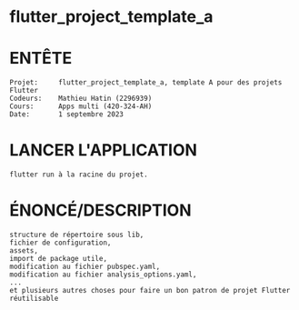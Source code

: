 # flutter_project_template_a

# ENTÊTE
   
    Projet: 	flutter_project_template_a, template A pour des projets Flutter
    Codeurs:	Mathieu Hatin (2296939)
    Cours: 		Apps multi (420-324-AH)
	Date:		1 septembre 2023

# LANCER L'APPLICATION

    flutter run à la racine du projet.

# ÉNONCÉ/DESCRIPTION

    structure de répertoire sous lib, 
    fichier de configuration, 
    assets, 
    import de package utile, 
    modification au fichier pubspec.yaml,
    modification au fichier analysis_options.yaml,
    ...
    et plusieurs autres choses pour faire un bon patron de projet Flutter réutilisable

